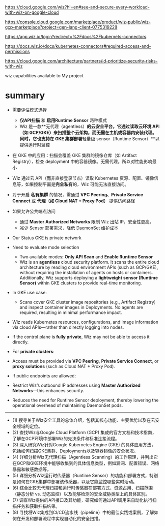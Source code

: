 https://cloud.google.com/wiz?hl=en#see-and-secure-every-workload-with-wiz-on-google-cloud

https://console.cloud.google.com/marketplace/product/wiz-public/wiz-gcp-marketplace?project=gen-lang-client-0775319228


https://app.wiz.io/login?redirect=%2Fdocs%2Fkubernets-connectors


https://docs.wiz.io/docs/kubernetes-connectors#required-access-and-permissions


https://cloud.google.com/architecture/partners/id-prioritize-security-risks-with-wiz


wiz capabilities available to My project 

# summary 
 - 需要评估模式选择
	 - **仅API扫描** 和 **启用Runtime Sensor** 两种模式
	 - Wiz 是一款**无代理（agentless）**的云安全平台，它通过读取云环境 API（如 GCP/GKE）来扫描整个云架构，而无需在主机或容器内安装代理。同时，它也支持在 GKE 集群部署**轻量级 sensor（Runtime Sensor）**以提供运行时监控
- 在 GKE 中的应用：扫描会覆盖 GKE 集群的镜像仓库（如 Artifact Registry），检查 deployment 中的容器镜像。无需代理，所以对性能影响最小
- Wiz 通过云 API（而非直接登录节点）读取 Kubernetes 资源、配置、镜像信息等，如果控制平面是**完全私有**的，Wiz 可能无法直接访问。
- 对于开启 **私有集群** 的情况，需通过 **VPC Peering、Private Service Connect** 或 **代理（如 Cloud NAT + Proxy Pod）** 提供访问路径
- 如果允许公共端点访问
	- 通过 **Master Authorized Networks** 限制 Wiz 出站 IP，安全性更高。
	- 减少 Sensor 部署需求，降低 DaemonSet 维护成本
- Our Status GKE  is private network 


- Need to evaluate mode selection  
	- Two available modes: **Only API Scan** and **Enable Runtime Sensor**  
	- Wiz is an **agentless** cloud security platform. It scans the entire cloud architecture by reading cloud environment APIs (such as GCP/GKE), without requiring the installation of agents on hosts or containers. Additionally, Wiz supports deploying a **lightweight sensor (Runtime Sensor)** within GKE clusters to provide real-time monitoring.  
-  In GKE use case:  
	  - Scans cover GKE cluster image repositories (e.g., Artifact Registry) and inspect container images in Deployments.  No agents are required, resulting in minimal performance impact.  
-  Wiz reads Kubernetes resources, configurations, and image information via cloud APIs—rather than directly logging into nodes.  
  - If the control plane is **fully private**, Wiz may not be able to access it directly.  
-  For **private clusters**:  
  - Access must be provided via **VPC Peering**, **Private Service Connect**, or **proxy solutions** (such as Cloud NAT + Proxy Pod).  
-  If public endpoints are allowed:  
  - Restrict Wiz’s outbound IP addresses using **Master Authorized Networks**—this enhances security.  
  - Reduces the need for Runtime Sensor deployment, thereby lowering the operational overhead of maintaining DaemonSet pods.  

---




- (1) 搜寻关于Wiz安全工具的总体介绍，包括其核心功能、主要优势以及在云安全领域的定位。 
- (2) 查找Wiz与Google Cloud Platform (GCP) 集成的官方文档和技术指南，了解在GCP环境中部署Wiz的先决条件和标准连接流程。 
- (3) 深入研究Wiz针对Google Kubernetes Engine (GKE) 的具体应用方法，包括如何扫描GKE集群、Deployments以及容器镜像的安全状况。 
- (4) 详细分析Wiz无代理扫描（Agentless Scanning）的工作原理，并列出它在GCP和GKE环境中能够收集到的具体信息类型，例如漏洞、配置错误、网络暴露和敏感数据等。 
- (5) 详细分析Wiz运行时传感器（Runtime Sensor）的功能和部署方式，特别是如何在GKE集群中部署该传感器，以及它能监控哪些实时活动。 
- (6) 综合比较无代理扫描和运行时传感器在部署方式、资源占用、扫描范围（静态分析 vs. 动态监控）以及能够检测的安全威胁类型上的具体区别。 
- (7) 调查Wiz提供的API接口及其功能，研究如何通过API调用来自动化执行扫描任务和获取扫描结果。 
- (8) 寻找将Wiz集成到CI/CD流水线（pipeline）中的最佳实践或案例，了解如何在开发和部署流程中实现自动化的安全扫描。